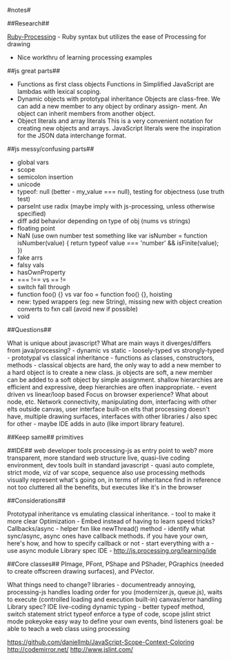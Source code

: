 #notes#


##Research##

[Ruby-Processing](https://github.com/jashkenas/ruby-processing) - Ruby syntax but utilizes the ease of Processing for drawing

+ Nice workthru of learning processing examples


##js great parts##
+ Functions as first class objects
	Functions in Simplified JavaScript are lambdas with lexical scoping.
+ Dynamic objects with prototypal inheritance
	Objects are class-free. We can add a new member to any object by ordinary assign- ment. An object can inherit members from another object.
+ Object literals and array literals
	This is a very convenient notation for creating new objects and arrays. JavaScript literals were the inspiration for the JSON data interchange format.


##js messy/confusing parts##

+ global vars
+ scope
+ semicolon insertion
+ unicode
+ typeof: null (better - my_value === null), testing for objectness (use truth test)
+ parseInt use radix (maybe imply with js-processing, unless otherwise specified)
+ diff add behavior depending on type of obj (nums vs strings)
+ floating point
+ NaN (use own number test something like 
		var isNumber = function isNumber(value) { return typeof value === 'number' &&
      isFinite(value);
    })
+ fake arrs
+ falsy vals
+ hasOwnProperty
+ === !== vs == !=
+ switch fall through
+ function foo() {} vs var foo = function foo() {}, hoisting
+ new: typed wrappers (eg: new String), missing new with object creation converts to fxn call (avoid new if possible)
+ void


##Questions##

What is unique about javascript?
What are main ways it diverges/differs from java/processing?
	- dynamic vs static
	- loosely-typed vs strongly-typed
	- prototypal vs classical inheritance
	- functions as classes, constructors, methods
	- classical objects are hard, the only way to add a new member to a hard object is to create a new class. js objects are soft, a new member can be added to a soft object by simple assignment. shallow hierarchies are efficient and expressive, deep hierarchies are often inappropriate.
	- event driven vs linear/loop based
Focus on browser experience? What about node, etc.
Network connectivity, manipulating dom, interfacing with other elts outside canvas, user interface built-on elts that processing doesn't have, multiple drawing surfaces, interfaces with other libraries / also spec for other - maybe IDE adds in auto (like import library feature).


##Keep same##
primitives


##IDE##
web developer tools
processing-js as entry point to web?
more transparent, more standard web structure
live, quasi-live coding environment, dev tools built in
standard javascript - quasi auto complete, strict mode, viz of var scope, sequence
also use processing methods
visually represent what's going on, in terms of inheritance
find in reference
not too cluttered
all the benefits, but executes like it's in the browser


##Considerations##

Prototypal inheritance vs emulating classical inheritance.
	- tool to make it more clear
Optimization
	- Embed instead of having to learn speed tricks?
Callbacks/async
	- helper fxn like newThread() method
	- identify what sync/async, async ones have callback methods. if you have your own, here's how, and how to specify callback or not
	- start everything with a
	- use async module
Library spec
IDE - http://js.processing.org/learning/ide


##Core classes##
PImage, PFont, PShape and PShader, PGraphics (needed to create offscreen drawing surfaces), and PVector.


What things need to change?
	libraries - documentready annoying, processing-js handles loading order for you (modernizer.js, queue.js), waits to execute
	(controlled loading and execution built-in)
	canvas/error handling
Library spec?
IDE
live-coding
dynamic typing - better typeof method, switch statement
strict typeof
enforce a type of code, scope
jslint strict mode
pokeyoke
easy way to define your own events, bind listeners
goal: be able to teach a web class using processing


https://github.com/daniellmb/JavaScript-Scope-Context-Coloring
http://codemirror.net/
http://www.jslint.com/
